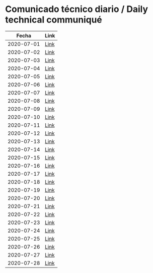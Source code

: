 # Comunicado técnico diario / Daily technical communiqué

| Fecha               | Link        |
| ------------------- | ----------  |
| 2020-07-01   | [Link](https://www.gob.mx/salud/prensa/nuevo-coronavirus-en-el-mundo-covid-19-comunicado-tecnico-diario-246456?idiom=es) |
| 2020-07-02   | [Link](https://www.gob.mx/salud/prensa/nuevo-coronavirus-en-el-mundo-covid-19-comunicado-tecnico-diario-246457?idiom=es) |
| 2020-07-03   | [Link](https://www.gob.mx/salud/prensa/nuevo-coronavirus-en-el-mundo-covid-19-comunicado-tecnico-diario-246458?idiom=es) |
| 2020-07-04   | [Link](https://www.gob.mx/salud/prensa/nuevo-coronavirus-en-el-mundo-covid-19-comunicado-tecnico-diario-246459?idiom=es) |
| 2020-07-05   | [Link](https://www.gob.mx/salud/prensa/nuevo-coronavirus-en-el-mundo-covid-19-comunicado-tecnico-diario-246460?idiom=es) |
| 2020-07-06   | [Link](https://www.gob.mx/salud/prensa/nuevo-coronavirus-en-el-mundo-covid-19-comunicado-tecnico-diario-247383?idiom=es) |
| 2020-07-07   | [Link](https://www.gob.mx/salud/prensa/nuevo-coronavirus-en-el-mundo-covid-19-comunicado-tecnico-diario-247384?idiom=es) |
| 2020-07-08   | [Link](https://www.gob.mx/salud/prensa/nuevo-coronavirus-en-el-mundo-covid-19-comunicado-tecnico-diario-247385?idiom=es) |
| 2020-07-09   | [Link](https://www.gob.mx/salud/prensa/nuevo-coronavirus-en-el-mundo-covid-19-comunicado-tecnico-diario-247386?idiom=es) |
| 2020-07-10   | [Link](https://www.gob.mx/salud/prensa/nuevo-coronavirus-en-el-mundo-covid-19-comunicado-tecnico-diario-247387?idiom=es) |
| 2020-07-11   | [Link](https://www.gob.mx/salud/prensa/nuevo-coronavirus-en-el-mundo-covid-19-comunicado-tecnico-diario-247388?idiom=es) |
| 2020-07-12   | [Link](https://www.gob.mx/salud/prensa/nuevo-coronavirus-en-el-mundo-covid-19-comunicado-tecnico-diario-247389?idiom=es) |
| 2020-07-13   | [Link](https://www.gob.mx/salud/prensa/nuevo-coronavirus-en-el-mundo-covid-19-comunicado-tecnico-diario-247997?idiom=es) |
| 2020-07-14   | [Link](https://www.gob.mx/salud/prensa/nuevo-coronavirus-en-el-mundo-covid-19-comunicado-tecnico-diario-247998?idiom=es) |
| 2020-07-15   | [Link](https://www.gob.mx/salud/prensa/nuevo-coronavirus-en-el-mundo-covid-19-comunicado-tecnico-diario-248000?idiom=es) |
| 2020-07-16   | [Link](https://www.gob.mx/salud/prensa/nuevo-coronavirus-en-el-mundo-covid-19-comunicado-tecnico-diario-248001?idiom=es) |
| 2020-07-17 | [Link](https://www.gob.mx/salud/prensa/nuevo-coronavirus-en-el-mundo-covid-19-comunicado-tecnico-diario-248002) |
| 2020-07-18 | [Link](https://www.gob.mx/salud/prensa/nuevo-coronavirus-en-el-mundo-covid-19-comunicado-tecnico-diario-248003) |
| 2020-07-19 | [Link](https://www.gob.mx/salud/prensa/nuevo-coronavirus-en-el-mundo-covid-19-comunicado-tecnico-diario-248004) |
| 2020-07-20 | [Link](https://www.gob.mx/salud/prensa/nuevo-coronavirus-en-el-mundo-covid-19-comunicado-tecnico-diario-248573) |
| 2020-07-21 | [Link](https://www.gob.mx/salud/prensa/nuevo-coronavirus-en-el-mundo-covid-19-comunicado-tecnico-diario-248574) |
| 2020-07-22 | [Link](https://www.gob.mx/salud/prensa/nuevo-coronavirus-en-el-mundo-covid-19-comunicado-tecnico-diario-248575) |
| 2020-07-23 | [Link](https://www.gob.mx/salud/prensa/nuevo-coronavirus-en-el-mundo-covid-19-comunicado-tecnico-diario-248576) |
| 2020-07-24 | [Link](https://www.gob.mx/salud/prensa/nuevo-coronavirus-en-el-mundo-covid-19-comunicado-tecnico-diario-248579) |
| 2020-07-25 | [Link](https://www.gob.mx/salud/prensa/nuevo-coronavirus-en-el-mundo-covid-19-comunicado-tecnico-diario-248580) |
| 2020-07-26 | [Link](https://www.gob.mx/salud/prensa/nuevo-coronavirus-en-el-mundo-covid-19-comunicado-tecnico-diario-248582) |
| 2020-07-27 | [Link](https://www.gob.mx/salud/prensa/nuevo-coronavirus-en-el-mundo-covid-19-comunicado-tecnico-diario-248583) |
| 2020-07-28 | [Link](https://www.gob.mx/salud/prensa/nuevo-coronavirus-en-el-mundo-covid-19-comunicado-tecnico-diario-248584) |
